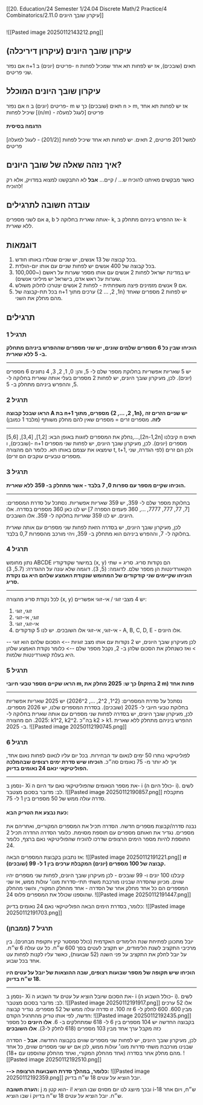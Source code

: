 [[20. Education/24 Semester 1/24.04 Discrete Math/2 Practice/4 Combinatorics/2.11.0 עיקרון שובך היונים]]
```table-of-contents
```
![[Pasted image 20250112143212.png]]
## עיקרון שובך היונים (עיקרון דיריכלה)
אם נפזר n+1 פריטים (יונים) ב- n תאים (שובכים),
אז יש לפחות תא אחד שמכיל לפחות שני פריטים.
## עיקרון שובך היונים המוכלל
אם נפזר n פריטים (יונים) ב- m תאים (שובכים) כך ש n > m,
אז יש לפחות תא אחד שיכיל לפחות [(n/m) - לעגל למעלה] פריטים
#### הדגמה בסיסית
למשל 201 פריטים, 2 תאים.
יש לפחות תא אחד שיכיל לפחות [(201/2) - לעגל למעלה] פריטים
## איך נזהה שאלה של שובך היונים?
כאשר מבקשים מאיתנו להוכיח ש... / קיים...
**אבל** לא התבקשנו למצוא במדויק, אלא רק להוכיח!
## עובדה חשובה לתרגילים
אם לשני מספרים a, b אותה שארית בחלוקה ל- k, אז ההפרש ביניהם מתחלק ב- k ללא שארית.
## דוגמאות
1. בכל קבוצה של 13 אנשים, יש שניים שנולדו באותו חודש.
2.  בכל קבוצה של 400 אנשים יש לפחות שניים עם אותו יום-הולדת.
3. יש במדינת ישראל לפחות 2 אנשים עם אותו מספר שערות על ראשם (~100,000 שערות על ראש אדם, בישראל יש מיליוני אנשים).
4. אם 9 אנשים מזמינים פיצה משפחתית - לפחות 2 אנשים יצטרכו לחלוק משולש.
5. בכל תת-קבוצה של n+1 ערכים מתוך {1, 2, ... 2n} יש לפחות 2 מספרים שאחד מהם מחלק את השני.
## תרגילים
### תרגיל 1
**הוכיחו שבין כל 6 מספרים שלמים שונים, יש שני מספרים שההפרש ביניהם מתחלק ב- 5 ללא שארית.**
___ 
יש 5 שאריות אפשריות בחלוקת מספר שלם ל- 5, והן: 0, 1, 2, 3, 4
נתונים 6 מספרים (יונים).
לכן, מעיקרון שובך היונים, יש לפחות 2 מספרים בעלי אותה שארית בחלוקה ל- 5, וההפרש ביניהם מתחלק ב- 5.
### תרגיל 2
**הראו שבכל קבוצה A בת n+1 מספרים, מתוך {1, 2, ..., 2n}, יש שניים הזרים זה לזה.**
מספרים זרים = מספרים שאין להם מחלק משותף (מלבד 1 כמובן)
___ 
נחלק את המספרים לזוגות באופן הבא:
[1,2], [3,4], [5,6],...,[2n-1,2n]
קיבלנו n תאים (שובכים), ו- n+1 מספרים (יונים).
לכן, מעיקרון שובך היונים, יש לפחות שני מספרים שימצאו את עצמם באותו תא.
כלומר הם מהצורה t, t+1, ולכן הם זרים (לפי הגדרה, שני מספרים טבעיים עוקבים הם זרים).
### תרגיל 3
**הוכיחו שקיים מספר עם ספרות 0, 7 בלבד - אשר מתחלק ב- 359 ללא שארית.**
___ 
בחלוקת מספר שלם ל- 359, יש 359 שאריות אפשריות.
נסתכל על סדרת המספרים: [7, 77, 777, 7777, ..., 360 פעמים הספרה 7]
יש לנו כאן 360 מספרים בסדרה. אלו היונים.
יש לנו 359 שאריות בחלוקה ל- 359. אלו השובכים.

לכן, מעיקרון שובך היונים, יש בסדרה הזאת לפחות שני מספרים עם אותה שארית בחלוקה ל- 7, וההפרש ביניהם הוא מתחלק ב- 359, ויהי מורכב מהספרות 0,7 בלבד.
### תרגיל 4
נתון מחומש ABCDE במישור שקודקודיו (x, y) הם נקודות סריג.
סריג = שתי הקואורדינטות הן מספר שלם. לדוגמה: (5, 3). דוגמה שלא עונה על ההגדרה: (5.7, 3)
**הוכיחו שקיימים שני קודקודים של המחומש שנקודת האמצע שלהם היא גם נקודת סריג.**
___
לכל נקודת סריג מהצורה (x, y) יש 4 מצבי זוגי / אי-זוגי אפשריים:
1. זוגי, זוגי
2. זוגי, אי-זוגי
3. אי-זוגי, זוגי
4. אי-זוגי, אי-זוגי
אלו השובכים.
יש לנו 5 קודקודים - A, B, C, D, E - אלו היונים.

לכן מעיקרון שובך היונים, יש 2 נקודות עם אותו מצב זוגיות --> הסכום שלהם הוא זוגי --> ואז כשנחלק את הסכום שלהן ב- 2, נקבל מספר שלם --> כלומר נקודת האמצע שלהן היא בעלת קואורדינטות שלמות.
### תרגיל 5
**הראו שקיים מספר טבעי חיובי m, כך ש:**
**2025 מחלק את (2 בחזקת m) פחות אחד**
___
נסתכל על סדרת המספרים:
{2^1, 2^2, ..., 2^2026}
יש 2025 שאריות אפשריות בחלוקת טבעי חיובי ל- 2025 (שובכים).
בסדרת המספרים שלנו, יש 2026 מספרים.
לכן, מעיקרון שובך היונים, יש בסדרה לפחות שני מספרים עם אותה שארית בחלוקה ל- 2025.
הם מהצורה: k1^2, k2^2.
בה״כ k2 > k1.
ההפרש ביניהם מתחלק ללא שארית ב- 2025.
![[Pasted image 20250112190745.png]]
### תרגיל 6
לפוליטיקאי נותרו 50 ימים לנאום עד הבחירות.
בכל יום עליו לנאום לפחות נאום אחד, אך לא יותר מ- 75 נאומים סה״כ.
**הוכיחו שיש סדרת ימים רצופים שבהמלכה הפוליטיקאי ינאם 24 נאומים בדיוק.**
___
נסמן ב- Xi את מספר הנאומים שהפוליטיקאי נאם עד היום ה- i (כולל היום ה- i). לשים לב: מדובר בסכום מצטבר.
![[Pasted image 20250112190857.png]]
מתקבלת סדרה עולה ממש של 50 מספרים בין 1 ל- 75.
#### כעת נבצע את הטריק הבא:
נבנה סדרה/קבוצת מספרים חדשה.
הסדרה תכיל את המספרים המקוריים, ואחריהם את אותם מספרים עם תוספת מסוימת. כלומר הסדרה החדרה תכיל 2n מספרים.
נגדיר את התוספת להיות מספר הימים הרצופים שדרכו להוכיח שהפוליטיקאי נאם ברצף, כלומר 24.

אז נתבונן בקבוצת המספרים הבאה:
![[Pasted image 20250112191221.png]]
**זו קבוצה של 100 מספרים (יונים) המקבלת ערכים בין 1 ל- 99 (שובכים).**

קיבלנו 100 יונים ו- 99 שובכים - לכן מעיקרון שובך היונים, לפחות שני מספרים יהיו שווים. מכיוון שהסדרה שבנינו מורכבת משתי תתי-סדרות מונו׳ עולות ממש, אז שני המספרים הם כל אחד מחלק אחר של הסדרה - אחד מהחלק המקורי, והשני מהחלק שהוספנו שכולל את המספרים פלוס 24.
![[Pasted image 20250112191447.png]]

כלומר, בסדרת הימים הבאה הפוליטיקאי נאם 24 נאומים בדיוק:
![[Pasted image 20250112191703.png]]
### תרגיל 7 (ממבחן)
יובל מתכונן לפתיחת שנת הלימודים האקדמית (כולל סמסטר קיץ ותקופת מבחנים).
בין מרכיבי התקציב לשנת הלימודים, יש תקציב לעטים בסך 600 ש״ח.
כל עט עולה 6 ש״ח.
על יובל לחלק את התקציב על פני השנה (52 שבועות), כאשר עליו לקנות לפחות עט אחד בכל שבוע.

**הוכיחו שיש תקופה של מספר שבועות רצופים, שבה ההוצאות של יובל על עטים היו 18 ש״ח בדיוק.**
___
נסמן ב- Xi את הסכום שיובל הוציא על עטים עד השבוע ה- i (כולל השבוע ה- i). לשים לב: מדובר בסכום מצטבר.
![[Pasted image 20250112191917.png]]
אלו 52 ערכים מבין 600.
600 לחלק ל- 6 זה 100.
זו סדרה עולה ממש של 52 מספרים.
נגדיר קבוצה חדשה, לפי אותו טריק מהתרגיל הקודם:
![[Pasted image 20250112192435.png]]
בקבוצה החדשה יש 104 מספרים בין 6 ל- 618 שמתחלקים ב- 6. **אלו היונים**
כל מספר כזה מקבל ערך אחד מבין 103 מספרים (618 לחלק ל-3). **אלו השובכים**

לכן, מעיקרון שובך היונים, יש לפחות שני מספרים שווים בקבוצה החדשה.
**אבל** - הסדרה שבנינו מורכבת משתי סדרות מונו׳ עולות ממש, לכן אם יש שני מספרים שווים, כל אחד מהם מחלק אחר בסדרה (אחד מהחלק המקורי, ואחד מהחלק שהוספנו עם +18).
![[Pasted image 20250112192510.png]]

**--> כלומר, במהלך סדרת השבועות הרצופה:**
![[Pasted image 20250112192359.png]]
יובל הוציא על עטים 18 ש״ח בדיוק.

**הערה חשובה:** j הוא קטן מ- i! ובכך מיוצג לנו יום מסוים שבו הוציא i-18 ש״ח, ויום אחר שבו הוציא i ש״ח.
יובל הוציא על עטים 18 ש״ח בדיוק.
